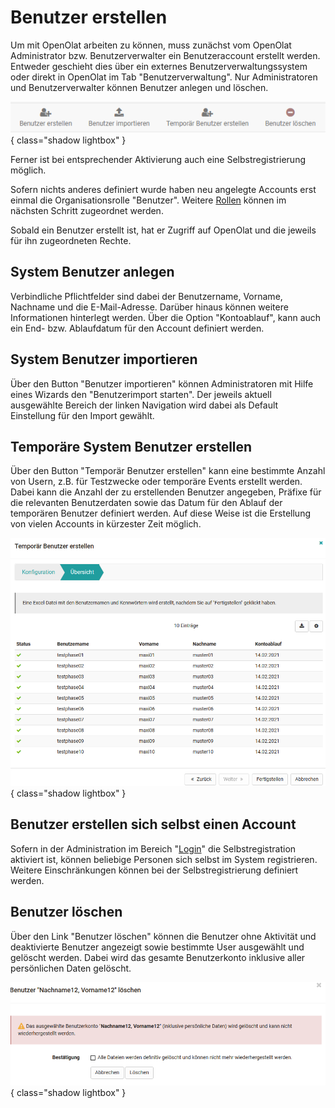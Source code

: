 # Benutzer erstellen

Um mit OpenOlat arbeiten zu können, muss zunächst vom OpenOlat Administrator
bzw. Benutzerverwalter ein Benutzeraccount erstellt werden. Entweder geschieht
dies über ein externes Benutzerverwaltungssystem oder direkt in OpenOlat im
Tab "Benutzerverwaltung". Nur Administratoren und Benutzerverwalter können
Benutzer anlegen und löschen.

![](assets/Benutzer_erstellen1.png){ class="shadow lightbox" }

Ferner ist bei entsprechender Aktivierung auch eine Selbstregistrierung
möglich.

Sofern nichts anderes definiert wurde haben neu angelegte Accounts erst einmal
die Organisationsrolle "Benutzer". Weitere [Rollen](Configure_User.de.md) können im nächsten Schritt zugeordnet werden.

Sobald ein Benutzer erstellt ist, hat er Zugriff auf OpenOlat und die jeweils
für ihn zugeordneten Rechte.

## System Benutzer anlegen

Verbindliche Pflichtfelder sind dabei der Benutzername, Vorname, Nachname und
die E-Mail-Adresse. Darüber hinaus können weitere Informationen hinterlegt
werden. Über die Option "Kontoablauf", kann auch ein End- bzw. Ablaufdatum für
den Account definiert werden.

## System Benutzer importieren

Über den Button "Benutzer importieren" können Administratoren mit Hilfe eines
Wizards den "Benutzerimport starten". Der jeweils aktuell ausgewählte Bereich
der linken Navigation wird dabei als Default Einstellung für den Import
gewählt.

## Temporäre System Benutzer erstellen

Über den Button "Temporär Benutzer erstellen" kann eine bestimmte Anzahl von
Usern, z.B. für Testzwecke oder temporäre Events erstellt werden. Dabei kann
die Anzahl der zu erstellenden Benutzer angegeben, Präfixe für die relevanten
Benutzerdaten sowie das Datum für den Ablauf der temporären Benutzer definiert
werden. Auf diese Weise ist die Erstellung von vielen Accounts in kürzester
Zeit möglich.

![](assets/temp_benutzer_wizard.png){ class="shadow lightbox" }

## Benutzer erstellen sich selbst einen Account

Sofern in der Administration im Bereich "[Login](../administration/Login.de.md)" die
Selbstregistration aktiviert ist, können beliebige Personen sich selbst im
System registrieren. Weitere Einschränkungen können bei der
Selbstregistrierung definiert werden.

## Benutzer löschen

Über den Link "Benutzer löschen" können die Benutzer ohne Aktivität und
deaktivierte Benutzer angezeigt sowie bestimmte User ausgewählt und gelöscht
werden. Dabei wird das gesamte Benutzerkonto inklusive aller persönlichen
Daten gelöscht.

![](assets/Benutzer_loeschen.png){ class="shadow lightbox" }

  

